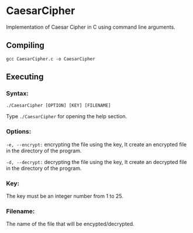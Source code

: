 # CaesarCipher
Implementation of Caesar Cipher in C using command line arguments.

## Compiling
`gcc CaesarCipher.c -o CaesarCipher`

## Executing
### Syntax:
`./CaesarCipher [OPTION] [KEY] [FILENAME]`

Type `./CaesarCipher` for opening the help section.

### Options:
`-e, --encrypt:` encrypting the file using the key, It create an encrypted file in the directory of the program.

`-d, --decrypt:` decrypting the file using the key, It create an decrypted file in the directory of the program.

### Key:
The key must be an integer number from 1 to 25.

### Filename:
The name of the file that will be encypted/decrypted.
